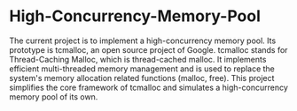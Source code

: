 # High-Concurrency-Memory-Pool
The current project is to implement a high-concurrency memory pool. Its prototype is tcmalloc, an open source project of Google. tcmalloc stands for Thread-Caching Malloc, which is thread-cached malloc. It implements efficient multi-threaded memory management and is used to replace the system's memory allocation related functions (malloc, free). This project simplifies the core framework of tcmalloc and simulates a high-concurrency memory pool of its own.
